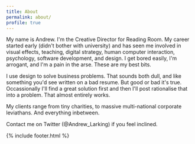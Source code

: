 ```yaml
---
title: About
permalink: about/
profile: true
---
```


My name is Andrew. I'm the Creative Director for Reading Room. My career started early (didn't bother with university) and has seen me involved in visual effects, teaching, digital strategy, human computer interaction, psychology, software development, and design. I get bored easily, I'm arrogant, and I'm a pain in the arse. These are my best bits.

I use design to solve business problems. That sounds both dull, and like something you'd see written on a bad resume. But good or bad it's true. Occassionally I'll find a great solution first and then I'll post rationalise that into a problem. That almost entirely works.

My clients range from tiny charities, to massive multi-national corporate leviathans. And everything inbetween.

Contact me on Twitter (@Andrew_Larking) if you feel inclined.

{% include footer.html %}